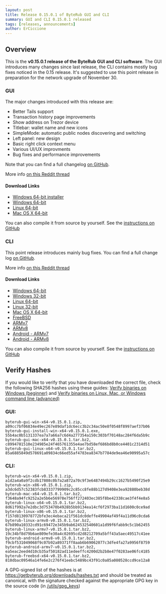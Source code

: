 ```yaml
---
layout: post
title: Release 0.15.0.1 of ByteRub GUI and CLI
summary: GUI and CLI 0.15.0.1 released
tags: [releases, announcements]
author: ErCiccione
---
```


## Overview
This is the **v0.15.0.1 release of the ByteRub GUI and CLI software**. The GUI introduces many changes since last release, the CLI contains mostly bug fixes noticed in the 0.15 release. It's suggested to use this point release in preparation for the network upgrade of November 30.

### GUI

The major changes introduced with this release are:


- Better Tails support
- Transaction history page improvements
- Show address on Trezor device
- Titlebar: wallet name and new icons
- SimpleMode: automatic public nodes discovering and switching
- Left panel: new design
- Basic right click context menu
- Various UI/UX improvments
- Bug fixes and performance improvements

Note that you can find a full changelog [on GitHub](https://github.com/byterubpay/byterub-gui/compare/v0.14.1.0...v0.15.0.1).

More info [on this Reddit thread](https://www.reddit.com/r/ByteRub/comments/e0j98n/gui_v01501_carbon_chamaeleon_released/) 

#### Download Links

- [Windows 64-bit installer](https://downloads.getbyterub.org/gui/byterub-gui-install-win-x64-v0.15.0.1.exe)
- [Windows 64-bit](https://downloads.getbyterub.org/gui/byterub-gui-win-x64-v0.15.0.1.zip)
- [Linux 64-bit](https://downloads.getbyterub.org/gui/byterub-gui-linux-x64-v0.15.0.1.tar.bz2)
- [Mac OS X 64-bit](https://downloads.getbyterub.org/gui/byterub-gui-mac-x64-v0.15.0.1.tar.bz2)

You can also compile it from source by yourself. See the [instructions on GitHub](https://github.com/byterubpay/byterub-gui)

### CLI

This point release introduces mainly bug fixes. You can find a full change log [on GitHub](https://github.com/byterubpay/byterub/compare/v0.15.0.0...v0.15.0.1). 

More info [on this Reddit thread](https://www.reddit.com/r/ByteRub/comments/e0j5s1/cli_v01501_carbon_chamaeleon_released/) 

#### Download Links

- [Windows 64-bit](https://downloads.getbyterub.org/cli/byterub-win-x64-v0.15.0.1.zip)
- [Windows 32-bit](https://downloads.getbyterub.org/cli/byterub-win-x86-v0.15.0.1.zip)
- [Linux 64-bit](https://downloads.getbyterub.org/cli/byterub-linux-x64-v0.15.0.1.tar.bz2)
- [Linux 32-bit](https://downloads.getbyterub.org/cli/byterub-linux-x86-v0.15.0.1.tar.bz2)
- [Mac OS X 64-bit](https://downloads.getbyterub.org/cli/byterub-mac-x64-v0.15.0.1.tar.bz2)
- [FreeBSD](https://downloads.getbyterub.org/cli/byterub-freebsd-x64-v0.15.0.1.tar.bz2)
- [ARMv7](https://downloads.getbyterub.org/cli/byterub-linux-armv7-v0.15.0.1.tar.bz2)
- [ARMv8](https://downloads.getbyterub.org/cli/byterub-linux-armv8-v0.15.0.1.tar.bz2)
- [Android - ARMv7](https://downloads.getbyterub.org/cli/byterub-android-armv7-v0.15.0.1.tar.bz2)
- [Android - ARMv8](https://downloads.getbyterub.org/cli/byterub-android-armv8-v0.15.0.1.tar.bz2)

You can also compile it from source by yourself. See the [instructions on GitHub](https://github.com/byterubpay/byterub-gui)

## Verify Hashes

If you would like to verify that you have downloaded the correct file, check the following SHA256 hashes using these guides: [Verify binaries on Windows (beginner)]({{site.baseurl}}/resources/user-guides/verification-windows-beginner.html) and [Verify binaries on Linux, Mac, or Windows command line (advanced)]({{site.baseurl}}/resources/user-guides/verification-allos-advanced.html)

### GUI:
```
byterub-gui-win-x64-v0.15.0.1.zip, a09cc7bf06834e49ec267e89daf1dc6ecc3b2c34ac50e8f0548f8997aef37b06
byterub-gui-install-win-x64-v0.15.0.1.exe, 55b4ac0b5131337ea7a7a66a7c6d4a277354a150c303bf70148ac284f6da5b9c
byterub-gui-mac-x64-v0.15.0.1.tar.bz2, c8994781510e234985e24f465761355e4ae7bd58ef686bd8b0ce4401c2314d51
byterub-gui-linux-x64-v0.15.0.1.tar.bz2, 85a6885849d578691a09834c66ed55af4783ea8347b7784de9ea46e90995a57c
```

### CLI:
```
byterub-win-x64-v0.15.0.1.zip, a1d2a4a0a9f2cdb17808c0b7a2a872a70c9f3e6487494b29cc1627b5490f25e9
byterub-win-x86-v0.15.0.1.zip, a3dc6d57c52383fcb83337799909c2c85cc8fe88b127d9408e3ea92880beb38d
byterub-mac-x64-v0.15.0.1.tar.bz2, f3648a94fc9252a2e5b6e56978e756ff272403ec385f8be42338cae3f4f4e8a5
byterub-linux-x64-v0.15.0.1.tar.bz2, 8d61f992a7e2dbc3d753470b4928b5bb9134ea14cf6f2973ba11d1600c0ce9ad
byterub-linux-x86-v0.15.0.1.tar.bz2, f157d8130978772bfe3ec4ebaca21f561dc0deffe49904af49f4a11d96c0cda6
byterub-linux-armv8-v0.15.0.1.tar.bz2, 67b890a10332cd91c69472e345b9ab624532540601a1d99f6fabb9c5c1b62455
byterub-linux-armv7-v0.15.0.1.tar.bz2, 19c34bf8d79b6ae809efe30a4c02695cd2d8212709a5bff43a5aec49517c41ee
byterub-android-armv8-v0.15.0.1.tar.bz2, f9cbf531049068f9c07b92a89371ff8aab6b69062077c3dfe4fa27a9956f8759
byterub-android-armv7-v0.15.0.1.tar.bz2, ea5eac2eed4d10cb35af50182ad11edeeffc4200d2b2b8e47f0283ae06fc4185
byterub-freebsd-x64-v0.15.0.1.tar.bz2, 810dbac09546a14fe6e2c276f41eebc5489bc43f91c0a85a080528ccd9ce12a8
```

A GPG-signed list of the hashes is at https://getbyterub.org/downloads/hashes.txt and should be treated as canonical, with the signature checked against the appropriate GPG key in the source code (in [/utils/gpg_keys](https://github.com/byterubpay/byterub/tree/master/utils/gpg_keys))

